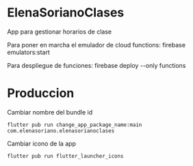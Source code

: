# ElenaSorianoClases
App para gestionar horarios de clase

Para poner en marcha el emulador de cloud functions:
firebase emulators:start

Para despliegue de funciones:
firebase deploy --only functions


# Produccion
Cambiar nombre del bundle id
```
flutter pub run change_app_package_name:main com.elenasoriano.elenasorianoclases
```

Cambiar icono de la app
```
flutter pub run flutter_launcher_icons
```